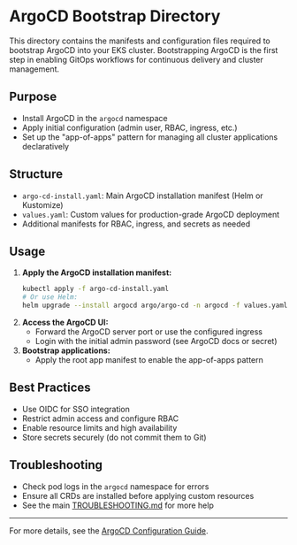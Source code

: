 # ArgoCD Bootstrap Directory

This directory contains the manifests and configuration files required to bootstrap ArgoCD into your EKS cluster. Bootstrapping ArgoCD is the first step in enabling GitOps workflows for continuous delivery and cluster management.

## Purpose
- Install ArgoCD in the `argocd` namespace
- Apply initial configuration (admin user, RBAC, ingress, etc.)
- Set up the "app-of-apps" pattern for managing all cluster applications declaratively

## Structure
- `argo-cd-install.yaml`: Main ArgoCD installation manifest (Helm or Kustomize)
- `values.yaml`: Custom values for production-grade ArgoCD deployment
- Additional manifests for RBAC, ingress, and secrets as needed

## Usage
1. **Apply the ArgoCD installation manifest:**
   ```bash
   kubectl apply -f argo-cd-install.yaml
   # Or use Helm:
   helm upgrade --install argocd argo/argo-cd -n argocd -f values.yaml
   ```
2. **Access the ArgoCD UI:**
   - Forward the ArgoCD server port or use the configured ingress
   - Login with the initial admin password (see ArgoCD docs or secret)
3. **Bootstrap applications:**
   - Apply the root app manifest to enable the app-of-apps pattern

## Best Practices
- Use OIDC for SSO integration
- Restrict admin access and configure RBAC
- Enable resource limits and high availability
- Store secrets securely (do not commit them to Git)

## Troubleshooting
- Check pod logs in the `argocd` namespace for errors
- Ensure all CRDs are installed before applying custom resources
- See the main [TROUBLESHOOTING.md](../../TROUBLESHOOTING.md) for more help

---

For more details, see the [ArgoCD Configuration Guide](../../docs/argocd-configuration.md).

